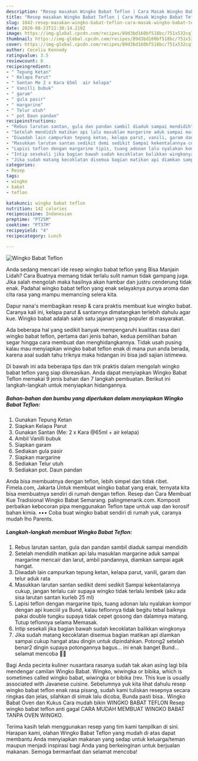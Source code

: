 ```yaml
---
description: "Resep masakan Wingko Babat Teflon | Cara Masak Wingko Babat Teflon Yang Mudah Dan Praktis"
title: "Resep masakan Wingko Babat Teflon | Cara Masak Wingko Babat Teflon Yang Mudah Dan Praktis"
slug: 1042-resep-masakan-wingko-babat-teflon-cara-masak-wingko-babat-teflon-yang-mudah-dan-praktis
date: 2020-08-23T22:38:14.210Z
image: https://img-global.cpcdn.com/recipes/89d3bd160bf518bc/751x532cq70/wingko-babat-teflon-foto-resep-utama.jpg
thumbnail: https://img-global.cpcdn.com/recipes/89d3bd160bf518bc/751x532cq70/wingko-babat-teflon-foto-resep-utama.jpg
cover: https://img-global.cpcdn.com/recipes/89d3bd160bf518bc/751x532cq70/wingko-babat-teflon-foto-resep-utama.jpg
author: Cecelia Kennedy
ratingvalue: 3.5
reviewcount: 8
recipeingredient:
- " Tepung Ketan"
- " Kelapa Parut"
- " Santan Me 2 x Kara 65ml  air kelapa"
- " Vanilli bubuk"
- " garam"
- " gula pasir"
- " margarine"
- " Telur utuh"
- " pot Daun pandan"
recipeinstructions:
- "Rebus larutan santan, gula dan pandan sambil diaduk sampai mendidih"
- "Setelah mendidih matikan api lalu masuklan margarine aduk sampai margarine mencair dan larut, ambil pandannya, diamkan sampai agak hangat."
- "Diwadah lain campurkan tepung ketan, kelapa parut, vanili, garam dan telur aduk rata"
- "Masukkan larutan santan sedikit demi sedikit Sampai kekentalannya cukup, jangan terlalu cair supaya wingko tidak terlalu lembek (aku ada sisa larutan santan kurleb 25 ml)"
- "Lapisi teflon dengan margarine tipis, tuang adonan lalu nyalakan kompor dengan api kueciiil ya Bund, kalau teflonnya tidak begitu tebal baiknya pakai double tungku supaya tidak cepet gosong dan dalamnya matang. Tutup teflonnya selama Memasak."
- "Intip sesekali jika bagian bawah sudah kecoklatan balikkan wingkonya"
- "Jika sudah matang kecoklatan disemua bagian matikan api diamkan sampai cukup hangat atau dingin untuk dipindahkan. Potong2 setelah benar2 dingin supaya potongannya bagus... ini enak banget Bund... selamat mencoba 🥰💪"
categories:
- Resep
tags:
- wingko
- babat
- teflon

katakunci: wingko babat teflon 
nutrition: 142 calories
recipecuisine: Indonesian
preptime: "PT25M"
cooktime: "PT37M"
recipeyield: "4"
recipecategory: Lunch

---
```



![Wingko Babat Teflon](https://img-global.cpcdn.com/recipes/89d3bd160bf518bc/751x532cq70/wingko-babat-teflon-foto-resep-utama.jpg)

Anda sedang mencari ide resep wingko babat teflon yang Bisa Manjain Lidah? Cara Buatnya memang tidak terlalu sulit namun tidak gampang juga. Jika salah mengolah maka hasilnya akan hambar dan justru cenderung tidak enak. Padahal wingko babat teflon yang enak selayaknya punya aroma dan cita rasa yang mampu memancing selera kita.

Dapur nana&#39;s membagikan resep &amp; cara praktis membuat kue wingko babat. Caranya kali ini, kelapa parut &amp; santannya dimatangkan terlebih dahulu agar kue. Wingko babat adalah salah satu jajanan yang populer di masyarakat.

Ada beberapa hal yang sedikit banyak mempengaruhi kualitas rasa dari wingko babat teflon, pertama dari jenis bahan, kedua pemilihan bahan segar hingga cara membuat dan menghidangkannya. Tidak usah pusing kalau mau menyiapkan wingko babat teflon enak di mana pun anda berada, karena asal sudah tahu triknya maka hidangan ini bisa jadi sajian istimewa.


Di bawah ini ada beberapa tips dan trik praktis dalam mengolah wingko babat teflon yang siap dikreasikan. Anda dapat menyiapkan Wingko Babat Teflon memakai 9 jenis bahan dan 7 langkah pembuatan. Berikut ini langkah-langkah untuk menyiapkan hidangannya.

<!--inarticleads1-->

##### Bahan-bahan dan bumbu yang diperlukan dalam menyiapkan Wingko Babat Teflon:

1. Gunakan  Tepung Ketan
1. Siapkan  Kelapa Parut
1. Gunakan  Santan (Me: 2 x Kara @65ml + air kelapa)
1. Ambil  Vanilli bubuk
1. Siapkan  garam
1. Sediakan  gula pasir
1. Siapkan  margarine
1. Sediakan  Telur utuh
1. Sediakan  pot. Daun pandan


Anda bisa membuatnya dengan teflon, lebih simpel dan tidak ribet. Fimela.com, Jakarta Untuk membuat wingko babat yang enak, ternyata kita bisa membuatnya sendiri di rumah dengan teflon. Resep dan Cara Membuat Kue Tradisional Wingko Babat Semarang. palingmenarik.com. Komposit perbaikan kebocoran pipa menggunakan Teflon tape untuk uap dan korosif bahan kimia. ••• Coba buat wingko babat sendiri di rumah yuk, caranya mudah lho Parents. 

<!--inarticleads2-->

##### Langkah-langkah membuat Wingko Babat Teflon:

1. Rebus larutan santan, gula dan pandan sambil diaduk sampai mendidih
1. Setelah mendidih matikan api lalu masuklan margarine aduk sampai margarine mencair dan larut, ambil pandannya, diamkan sampai agak hangat.
1. Diwadah lain campurkan tepung ketan, kelapa parut, vanili, garam dan telur aduk rata
1. Masukkan larutan santan sedikit demi sedikit Sampai kekentalannya cukup, jangan terlalu cair supaya wingko tidak terlalu lembek (aku ada sisa larutan santan kurleb 25 ml)
1. Lapisi teflon dengan margarine tipis, tuang adonan lalu nyalakan kompor dengan api kueciiil ya Bund, kalau teflonnya tidak begitu tebal baiknya pakai double tungku supaya tidak cepet gosong dan dalamnya matang. Tutup teflonnya selama Memasak.
1. Intip sesekali jika bagian bawah sudah kecoklatan balikkan wingkonya
1. Jika sudah matang kecoklatan disemua bagian matikan api diamkan sampai cukup hangat atau dingin untuk dipindahkan. Potong2 setelah benar2 dingin supaya potongannya bagus... ini enak banget Bund... selamat mencoba 🥰💪


Bagi Anda pecinta kuliner nusantara rasanya sudah tak akan asing lagi bila mendengar camilan Wingko Babat. Wingko, wiwingka or bibika, which is sometimes called wingko babat, wiwingka or bibika (rev. This kue is usually associated with Javanese cuisine. Sebelumnya yuk kita lihat dahulu resep wingko babat teflon enak rasa pisang, sudah kami tuliskan resepnya secara ringkas dan jelas, silahkan di simak lalu dicoba, Bunda pasti bisa.. Wingko Babat Oven dan Kukus Cara mudah bikin WINGKO BABAT TEFLON Resep wingko babat teflon anti gagal CARA MUDAH MEMBUAT WINGKO BABAT TANPA OVEN WINGKO. 

Terima kasih telah menggunakan resep yang tim kami tampilkan di sini. Harapan kami, olahan Wingko Babat Teflon yang mudah di atas dapat membantu Anda menyiapkan makanan yang sedap untuk keluarga/teman maupun menjadi inspirasi bagi Anda yang berkeinginan untuk berjualan makanan. Semoga bermanfaat dan selamat mencoba!
